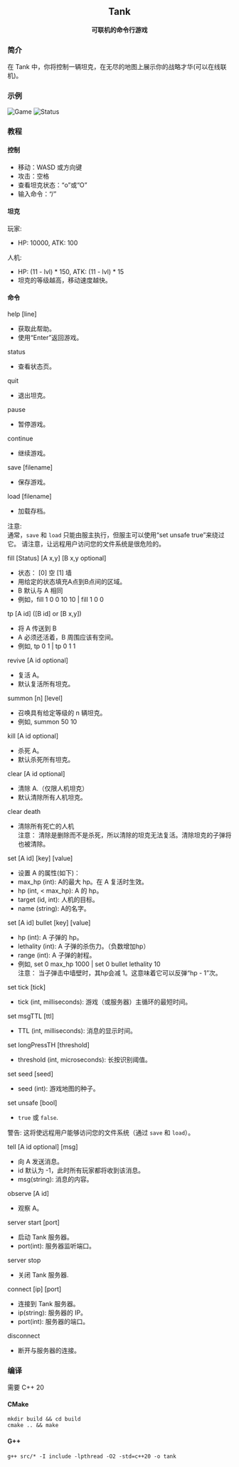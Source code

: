 <h2 align="center">
Tank
</h2> 

<p align="center">
<strong>可联机的命令行游戏</strong>
</p>

### 简介

在 Tank 中，你将控制一辆坦克，在无尽的地图上展示你的战略才华(可以在线联机)。

### 示例

![Game](examples/game-example.png)
![Status](examples/status-example.png)

### 教程

#### 控制

- 移动：WASD 或方向键
- 攻击：空格
- 查看坦克状态：“o”或“O”
- 输入命令：“/”

#### 坦克

玩家:

- HP: 10000, ATK: 100

人机:

- HP: (11 - lvl) * 150, ATK: (11 - lvl) * 15
- 坦克的等级越高，移动速度越快。

#### 命令

help [line]

- 获取此帮助。
- 使用“Enter”返回游戏。

status

- 查看状态页。

quit

- 退出坦克。

pause

- 暂停游戏。

continue

- 继续游戏。

save [filename]

- 保存游戏。

load [filename]

- 加载存档。

注意:  
通常，`save` 和 `load` 只能由服主执行，但服主可以使用“set unsafe true”来绕过它。
请注意，让远程用户访问您的文件系统是很危险的。


fill [Status] [A x,y] [B x,y optional]

- 状态： [0] 空 [1] 墙
- 用给定的状态填充A点到B点间的区域。
- B 默认与 A 相同
- 例如，fill 1 0 0 10 10 | fill 1 0 0

tp [A id] ([B id] or [B x,y])

- 将 A 传送到 B
- A 必须还活着，B 周围应该有空间。
- 例如, tp 0 1 | tp 0 1 1

revive [A id optional]

- 复活 A。
- 默认复活所有坦克。

summon [n] [level]

- 召唤具有给定等级的 n 辆坦克。
- 例如, summon 50 10

kill [A id optional]

- 杀死 A。
- 默认杀死所有坦克。

clear [A id optional]

- 清除 A.（仅限人机坦克）
- 默认清除所有人机坦克。

clear death

- 清除所有死亡的人机  
  注意： 清除是删除而不是杀死，所以清除的坦克无法复活。清除坦克的子弹将 也被清除。

set [A id] [key] [value]

- 设置 A 的属性(如下)：
- max_hp (int): A的最大 hp。在 A 复活时生效。
- hp (int, < max_hp): A 的 hp。
- target (id, int): 人机的目标。
- name (string): A的名字。

set [A id] bullet [key] [value]

- hp (int): A 子弹的 hp。
- lethality (int): A 子弹的杀伤力。（负数增加hp）
- range (int): A 子弹的射程。
- 例如, set 0 max_hp 1000 | set 0 bullet lethality 10  
  注意： 当子弹击中墙壁时，其hp会减 1。这意味着它可以反弹“hp - 1”次。

set tick [tick]

- tick (int, milliseconds): 游戏（或服务器）主循环的最短时间。

set msgTTL [ttl]

- TTL (int, milliseconds): 消息的显示时间。

set longPressTH [threshold]

- threshold (int, microseconds): 长按识别阈值。

set seed [seed]

- seed (int): 游戏地图的种子。

set unsafe [bool]

- `true` 或 `false`.

警告:
这将使远程用户能够访问您的文件系统（通过 `save` 和 `load`）。

tell [A id optional] [msg]

- 向 A 发送消息。
- id 默认为 -1，此时所有玩家都将收到该消息。
- msg(string): 消息的内容。

observe [A id]

- 观察 A。

server start [port]

- 启动 Tank 服务器。
- port(int): 服务器监听端口。

server stop

- 关闭 Tank 服务器.

connect [ip] [port]

- 连接到 Tank 服务器。
- ip(string): 服务器的 IP。
- port(int): 服务器的端口。

disconnect

- 断开与服务器的连接。

### 编译

需要 C++ 20

#### CMake

```shell
mkdir build && cd build
cmake .. && make
```

#### G++

```shell
g++ src/* -I include -lpthread -O2 -std=c++20 -o tank
```
